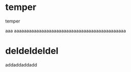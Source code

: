 # temper
temper




aaa
aaaaaaaaaaaaaaaaaaaaaaaaaaaaaaaaaaaaaaaaaaaaa


deldeldeldel
=======
addaddaddadd
 
